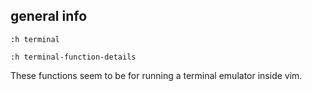 ## general info

`:h terminal`

`:h terminal-function-details`

These functions seem to be for running a terminal emulator inside vim.
